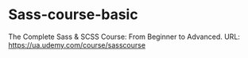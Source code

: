 # Sass-course-basic
 The Complete Sass &amp; SCSS Course: From Beginner to Advanced. URL: https://ua.udemy.com/course/sasscourse
